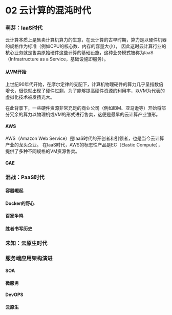 # 02 云计算的混沌时代

### 萌芽：IaaS时代

云计算本质上是售卖计算机算力的生意，在云计算的古早时期，算力是以硬件机器的规格作为标准（例如CPU的核心数、内存的容量大小），
因此这时云计算行业的核心业务就是售卖原始硬件这些计算的基础设施，这种业务模式被称为IaaS（Infrastructure as a Service，基础设施即服务）。

#### 从VM开始

上世纪90年代开始，在摩尔定律的支配下，计算机物理硬件的算力几乎呈指数倍增长，很快就出现了硬件过剩，为了能够提高硬件资源的利用率，以VM为代表的虚拟化技术被发扬光大。

在此背景下，一些硬件资源非常充足的商业公司（例如IBM、亚马逊等）开始将部分冗余的算力以物理机或VM的形式进行售卖，这便是最早的云计算产业雏形。

#### AWS

AWS（Amazon Web Service）是IaaS时代的开创者和引领者，也是当今云计算产业的龙头企业。
在IaaS时代，AWS的标志性产品是EC（Elastic Compute），提供了多种不同规格的VM资源售卖。

#### GAE

### 混战：PaaS时代

#### 容器崛起

#### Docker的野心

#### 百家争鸣

#### 胜者书写历史

### 未知：云原生时代

### 服务端应用架构演进

#### SOA

#### 微服务

**DevOPS**

#### 云原生